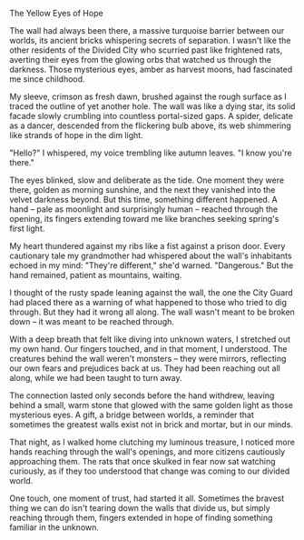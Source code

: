 The Yellow Eyes of Hope

The wall had always been there, a massive turquoise barrier between our worlds, its ancient bricks whispering secrets of separation. I wasn't like the other residents of the Divided City who scurried past like frightened rats, averting their eyes from the glowing orbs that watched us through the darkness. Those mysterious eyes, amber as harvest moons, had fascinated me since childhood.

My sleeve, crimson as fresh dawn, brushed against the rough surface as I traced the outline of yet another hole. The wall was like a dying star, its solid facade slowly crumbling into countless portal-sized gaps. A spider, delicate as a dancer, descended from the flickering bulb above, its web shimmering like strands of hope in the dim light.

"Hello?" I whispered, my voice trembling like autumn leaves. "I know you're there."

The eyes blinked, slow and deliberate as the tide. One moment they were there, golden as morning sunshine, and the next they vanished into the velvet darkness beyond. But this time, something different happened. A hand – pale as moonlight and surprisingly human – reached through the opening, its fingers extending toward me like branches seeking spring's first light.

My heart thundered against my ribs like a fist against a prison door. Every cautionary tale my grandmother had whispered about the wall's inhabitants echoed in my mind: "They're different," she'd warned. "Dangerous." But the hand remained, patient as mountains, waiting.

I thought of the rusty spade leaning against the wall, the one the City Guard had placed there as a warning of what happened to those who tried to dig through. But they had it wrong all along. The wall wasn't meant to be broken down – it was meant to be reached through.

With a deep breath that felt like diving into unknown waters, I stretched out my own hand. Our fingers touched, and in that moment, I understood. The creatures behind the wall weren't monsters – they were mirrors, reflecting our own fears and prejudices back at us. They had been reaching out all along, while we had been taught to turn away.

The connection lasted only seconds before the hand withdrew, leaving behind a small, warm stone that glowed with the same golden light as those mysterious eyes. A gift, a bridge between worlds, a reminder that sometimes the greatest walls exist not in brick and mortar, but in our minds.

That night, as I walked home clutching my luminous treasure, I noticed more hands reaching through the wall's openings, and more citizens cautiously approaching them. The rats that once skulked in fear now sat watching curiously, as if they too understood that change was coming to our divided world.

One touch, one moment of trust, had started it all. Sometimes the bravest thing we can do isn't tearing down the walls that divide us, but simply reaching through them, fingers extended in hope of finding something familiar in the unknown.
